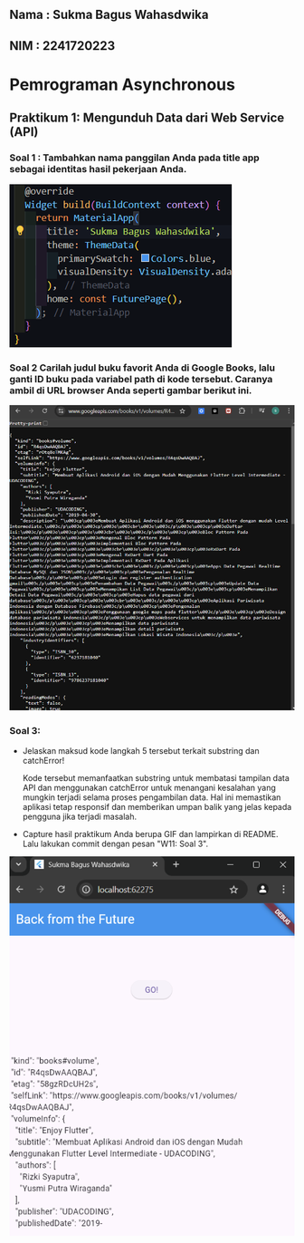 ## **Nama : Sukma Bagus Wahasdwika**

## **NIM  : 2241720223**

# **Pemrograman Asynchronous**

## **Praktikum 1: Mengunduh Data dari Web Service (API)**

### **Soal 1 : Tambahkan nama panggilan Anda pada title app sebagai identitas hasil pekerjaan Anda.**

![alt text](image.png)

### **Soal 2 Carilah judul buku favorit Anda di Google Books, lalu ganti ID buku pada variabel path di kode tersebut. Caranya ambil di URL browser Anda seperti gambar berikut ini.**

![alt text](image-1.png)

### **Soal 3:**
* Jelaskan maksud kode langkah 5 tersebut terkait substring dan catchError!

    Kode tersebut memanfaatkan substring untuk membatasi tampilan data API dan menggunakan catchError untuk menangani kesalahan yang mungkin terjadi selama proses pengambilan data. Hal ini memastikan aplikasi tetap responsif dan memberikan umpan balik yang jelas kepada pengguna jika terjadi masalah.

* Capture hasil praktikum Anda berupa GIF dan lampirkan di README. Lalu lakukan commit dengan pesan "W11: Soal 3".

![alt text](image-2.png)